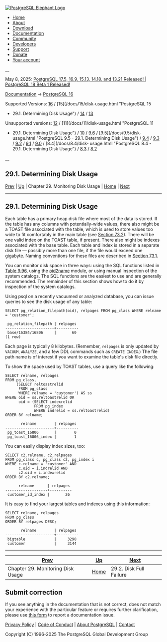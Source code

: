 [ ![PostgreSQL Elephant Logo](/media/img/about/press/elephant.png) ](/)

  * [Home](/ "Home")
  * [About](/about/ "About")
  * [Download](/download/ "Download")
  * [Documentation](/docs/ "Documentation")
  * [Community](/community/ "Community")
  * [Developers](/developer/ "Developers")
  * [Support](/support/ "Support")
  * [Donate](/about/donate/ "Donate")
  * [Your account](/account/ "Your account")

__

May 8, 2025: [ PostgreSQL 17.5, 16.9, 15.13, 14.18, and 13.21 Released! ](/about/news/postgresql-175-169-1513-1418-and-1321-released-3072/) | [ PostgreSQL 18 Beta 1 Released! ](/about/news/postgresql-18-beta-1-released-3070/)

[Documentation](/docs/ "Documentation") -> [PostgreSQL
16](/docs/16/index.html)

Supported Versions: [16](/docs/16/disk-usage.html "PostgreSQL 16 -
29.1. Determining Disk Usage") / [15](/docs/15/disk-usage.html "PostgreSQL 15
- 29.1. Determining Disk Usage") / [14](/docs/14/disk-usage.html "PostgreSQL
14 - 29.1. Determining Disk Usage") / [13](/docs/13/disk-usage.html
"PostgreSQL 13 - 29.1. Determining Disk Usage")

Unsupported versions: [12](/docs/12/disk-usage.html "PostgreSQL 12 -
29.1. Determining Disk Usage") / [11](/docs/11/disk-usage.html "PostgreSQL 11
- 29.1. Determining Disk Usage") / [10](/docs/10/disk-usage.html "PostgreSQL
10 - 29.1. Determining Disk Usage") / [9.6](/docs/9.6/disk-usage.html
"PostgreSQL 9.6 - 29.1. Determining Disk Usage") / [9.5](/docs/9.5/disk-
usage.html "PostgreSQL 9.5 - 29.1. Determining Disk Usage") /
[9.4](/docs/9.4/disk-usage.html "PostgreSQL 9.4 - 29.1. Determining Disk
Usage") / [9.3](/docs/9.3/disk-usage.html "PostgreSQL 9.3 - 29.1. Determining
Disk Usage") / [9.2](/docs/9.2/disk-usage.html "PostgreSQL 9.2 -
29.1. Determining Disk Usage") / [9.1](/docs/9.1/disk-usage.html "PostgreSQL
9.1 - 29.1. Determining Disk Usage") / [9.0](/docs/9.0/disk-usage.html
"PostgreSQL 9.0 - 29.1. Determining Disk Usage") / [8.4](/docs/8.4/disk-
usage.html "PostgreSQL 8.4 - 29.1. Determining Disk Usage") /
[8.3](/docs/8.3/disk-usage.html "PostgreSQL 8.3 - 29.1. Determining Disk
Usage") / [8.2](/docs/8.2/disk-usage.html "PostgreSQL 8.2 - 29.1. Determining
Disk Usage")

__

29.1. Determining Disk Usage  
---  
[Prev](diskusage.html "Chapter 29. Monitoring Disk Usage")  | [Up](diskusage.html "Chapter 29. Monitoring Disk Usage") | Chapter 29. Monitoring Disk Usage | [Home](index.html "PostgreSQL 16.9 Documentation") |  [Next](disk-full.html "29.2. Disk Full Failure")  
  
* * *

## 29.1. Determining Disk Usage #

Each table has a primary heap disk file where most of the data is stored. If
the table has any columns with potentially-wide values, there also might be a
TOAST file associated with the table, which is used to store values too wide
to fit comfortably in the main table (see [Section 73.2](storage-toast.html
"73.2. TOAST")). There will be one valid index on the TOAST table, if present.
There also might be indexes associated with the base table. Each table and
index is stored in a separate disk file — possibly more than one file, if the
file would exceed one gigabyte. Naming conventions for these files are
described in [Section 73.1](storage-file-layout.html "73.1. Database File
Layout").

You can monitor disk space in three ways: using the SQL functions listed in
[Table 9.96](functions-admin.html#FUNCTIONS-ADMIN-DBSIZE "Table 9.96. Database
Object Size Functions"), using the [oid2name](oid2name.html "oid2name")
module, or using manual inspection of the system catalogs. The SQL functions
are the easiest to use and are generally recommended. The remainder of this
section shows how to do it by inspection of the system catalogs.

Using psql on a recently vacuumed or analyzed database, you can issue queries
to see the disk usage of any table:

    
    
    SELECT pg_relation_filepath(oid), relpages FROM pg_class WHERE relname = 'customer';
    
     pg_relation_filepath | relpages
    ----------------------+----------
     base/16384/16806     |       60
    (1 row)
    

Each page is typically 8 kilobytes. (Remember, `relpages` is only updated by
`VACUUM`, `ANALYZE`, and a few DDL commands such as `CREATE INDEX`.) The file
path name is of interest if you want to examine the table's disk file
directly.

To show the space used by TOAST tables, use a query like the following:

    
    
    SELECT relname, relpages
    FROM pg_class,
         (SELECT reltoastrelid
          FROM pg_class
          WHERE relname = 'customer') AS ss
    WHERE oid = ss.reltoastrelid OR
          oid = (SELECT indexrelid
                 FROM pg_index
                 WHERE indrelid = ss.reltoastrelid)
    ORDER BY relname;
    
           relname        | relpages
    ----------------------+----------
     pg_toast_16806       |        0
     pg_toast_16806_index |        1
    

You can easily display index sizes, too:

    
    
    SELECT c2.relname, c2.relpages
    FROM pg_class c, pg_class c2, pg_index i
    WHERE c.relname = 'customer' AND
          c.oid = i.indrelid AND
          c2.oid = i.indexrelid
    ORDER BY c2.relname;
    
          relname      | relpages
    -------------------+----------
     customer_id_index |       26
    

It is easy to find your largest tables and indexes using this information:

    
    
    SELECT relname, relpages
    FROM pg_class
    ORDER BY relpages DESC;
    
           relname        | relpages
    ----------------------+----------
     bigtable             |     3290
     customer             |     3144
    

* * *

[Prev](diskusage.html "Chapter 29. Monitoring Disk Usage")  | [Up](diskusage.html "Chapter 29. Monitoring Disk Usage") |  [Next](disk-full.html "29.2. Disk Full Failure")  
---|---|---  
Chapter 29. Monitoring Disk Usage  | [Home](index.html "PostgreSQL 16.9 Documentation") |  29.2. Disk Full Failure  
  
## Submit correction

If you see anything in the documentation that is not correct, does not match
your experience with the particular feature or requires further clarification,
please use [this form](/account/comments/new/16/disk-usage.html/) to report a
documentation issue.

[Privacy Policy](/about/privacypolicy) | [Code of Conduct](/about/policies/coc/) | [About PostgreSQL](/about/) | [Contact](/about/contact/)  

Copyright (C) 1996-2025 The PostgreSQL Global Development Group

